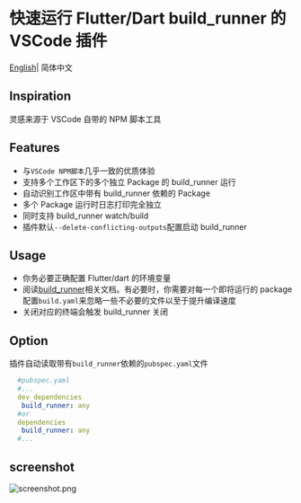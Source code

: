 # 快速运行 Flutter/Dart build_runner 的 VSCode 插件

[English](https://github.com/xiankaiqun/vscode-build-runner/blob/master/README.md)| 简体中文

## Inspiration

灵感来源于 VSCode 自带的 NPM 脚本工具

## Features

- 与`VSCode NPM脚本`几乎一致的优质体验
- 支持多个工作区下的多个独立 Package 的 build_runner 运行
- 自动识别工作区中带有 build_runner 依赖的 Package
- 多个 Package 运行时日志打印完全独立
- 同时支持 build_runner watch/build
- 插件默认`--delete-conflicting-outputs`配置启动 build_runner

## Usage

- 你务必要正确配置 Flutter/dart 的环境变量
- 阅读[build_runner](https://github.com/dart-lang/build/tree/master/build_runner)相关文档。有必要时，你需要对每一个即将运行的 package 配置`build.yaml`来忽略一些不必要的文件以至于提升编译速度
- 关闭对应的终端会触发 build_runner 关闭

## Option

插件自动读取带有`build_runner`依赖的`pubspec.yaml`文件

```yaml
  #pubspec.yaml
  #...
  dev_dependencies
   build_runner: any
  #or
  dependencies
   build_runner: any
  #...
```

## screenshot

![screenshot.png](https://ftp.bmp.ovh/imgs/2021/04/070cb16d017ee66c.png)

